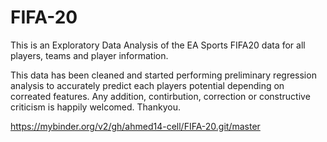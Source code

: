 # FIFA-20

This is an Exploratory Data Analysis of the EA Sports FIFA20 data for all players, teams and player information.

This data has been cleaned and started performing preliminary regression analysis to accurately predict each players potential depending on correated features. Any addition, contirbution, correction or constructive criticism is happily welcomed. Thankyou.

https://mybinder.org/v2/gh/ahmed14-cell/FIFA-20.git/master